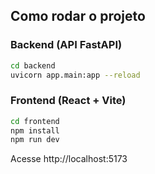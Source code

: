 ## Como rodar o projeto

### Backend (API FastAPI)
```bash
cd backend
uvicorn app.main:app --reload
```

### Frontend (React + Vite)
```bash
cd frontend
npm install
npm run dev
```
Acesse http://localhost:5173